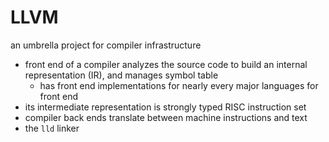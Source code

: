 # LLVM
an umbrella project for compiler infrastructure
- front end of a compiler analyzes the source code to build an internal representation (IR), and manages symbol table
  - has front end implementations for nearly every major languages for front end
- its intermediate representation is strongly typed RISC instruction set
- compiler back ends translate between machine instructions and text
- the `lld` linker

